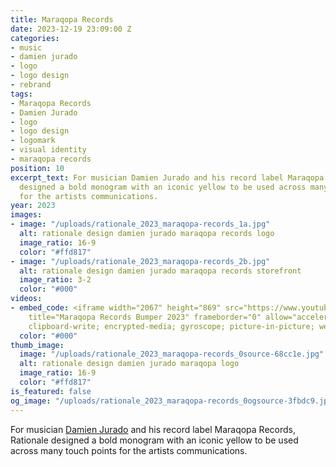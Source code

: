 ```yaml
---
title: Maraqopa Records
date: 2023-12-19 23:09:00 Z
categories:
- music
- damien jurado
- logo
- logo design
- rebrand
tags:
- Maraqopa Records
- Damien Jurado
- logo
- logo design
- logomark
- visual identity
- maraqopa records
position: 10
excerpt_text: For musician Damien Jurado and his record label Maraqopa Records, Rationale
  designed a bold monogram with an iconic yellow to be used across many touch points
  for the artists communications.
year: 2023
images:
- image: "/uploads/rationale_2023_maraqopa-records_1a.jpg"
  alt: rationale design damien jurado maraqopa records logo
  image_ratio: 16-9
  color: "#ffd817"
- image: "/uploads/rationale_2023_maraqopa-records_2b.jpg"
  alt: rationale design damien jurado maraqopa records storefront
  image_ratio: 3-2
  color: "#000"
videos:
- embed_code: <iframe width="2067" height="869" src="https://www.youtube.com/embed/cSBu-Pvr-jU?version=3&autoplay=1&controls=0&showinfo=0&loop=1&mute=1&playlist=cSBu-Pvr-jU"
    title="Maraqopa Records Bumper 2023" frameborder="0" allow="accelerometer; autoplay;
    clipboard-write; encrypted-media; gyroscope; picture-in-picture; web-share" allowfullscreen></iframe>
  color: "#000"
thumb_image:
  image: "/uploads/rationale_2023_maraqopa-records_0source-68cc1e.jpg"
  alt: rationale design damien jurado maraqopa logo
  image_ratio: 16-9
  color: "#ffd817"
is_featured: false
og_image: "/uploads/rationale_2023_maraqopa-records_0ogsource-3fbdc9.jpg"
---
```


For musician [Damien Jurado](https://damienjuradomusic.com) and his record label Maraqopa Records, Rationale designed a bold monogram with an iconic yellow to be used across many touch points for the artists communications.